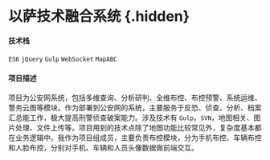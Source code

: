 # 以萨技术融合系统 {.hidden}

#### 技术栈

`ES6` `jQuery` `Gulp` `WebSocket` `MapABC`

#### 项目描述

项目为公安网系统，包括多维查询、分析研判、全维布控、布控预警、系统运维、警务云图等模块。作为部署到公安网的系统，主要服务于反恐、侦查、分析、档案汇总能工作，极大提高刑警侦查破案能力。涉及技术有 `Gulp`，`SVN`，地图相关、图片处理、文件上传等。项目用到的技术点除了地图功能比较常见外，复杂度基本都在业务逻辑中。我作为项目组成员，主要负责布控模块，分为手机布控、车辆布控和人脸布控，分别对手机、车辆和人员头像数据做前端交互。

